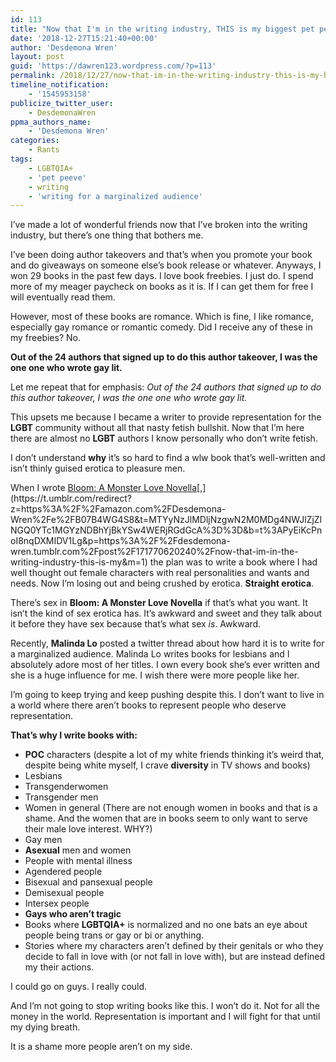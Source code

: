 ```yaml
---
id: 113
title: "Now that I'm in the writing industry, THIS is my biggest pet peeve"
date: '2018-12-27T15:21:40+00:00'
author: 'Desdemona Wren'
layout: post
guid: 'https://dawren123.wordpress.com/?p=113'
permalink: /2018/12/27/now-that-im-in-the-writing-industry-this-is-my-biggest-pet-peeve/
timeline_notification:
    - '1545953158'
publicize_twitter_user:
    - DesdemonaWren
ppma_authors_name:
    - 'Desdemona Wren'
categories:
    - Rants
tags:
    - LGBTQIA+
    - 'pet peeve'
    - writing
    - 'writing for a marginalized audience'
---
```


I’ve made a lot of wonderful friends now that I’ve broken into the writing industry, but there’s one thing that bothers me.

I’ve been doing author takeovers and that’s when you promote your book and do giveaways on someone else’s book release or whatever. Anyways, I won 29 books in the past few days. I love book freebies. I just do. I spend more of my meager paycheck on books as it is. If I can get them for free I will eventually read them.

However, most of these books are romance. Which is fine, I like romance, especially gay romance or romantic comedy. Did I receive any of these in my freebies? No.

**Out of the 24 authors that signed up to do this author takeover, I was the one one who wrote gay lit.**

Let me repeat that for emphasis: *Out of the 24 authors that signed up to do this author takeover, I was the one one who wrote gay lit.*

This upsets me because I became a writer to provide representation for the **LGBT** community without all that nasty fetish bullshit. Now that I’m here there are almost no **LGBT** authors I know personally who don’t write fetish.

I don’t understand **why** it’s so hard to find a wlw book that’s well-written and isn’t thinly guised erotica to pleasure men.

When I wrote [Bloom: A Monster Love Novella](https://amazon.com/Bloom-Monster-Novella-Desdemona-Wren-ebook/dp/B07B4SLH9S/ref=la_B07B4WG4S8_1_1?)[,](https://t.umblr.com/redirect?z=https%3A%2F%2Famazon.com%2FDesdemona-Wren%2Fe%2FB07B4WG4S8&t=MTYyNzJlMDljNzgwN2M0MDg4NWJlZjZlNGQ0YTc1MGYzNDBhYjBkYSw4WERjRGdGcA%3D%3D&b=t%3APyEiKcPnoI8nqDXMIDV1Lg&p=https%3A%2F%2Fdesdemona-wren.tumblr.com%2Fpost%2F171770620240%2Fnow-that-im-in-the-writing-industry-this-is-my&m=1) the plan was to write a book where I had well thought out female characters with real personalities and wants and needs. Now I’m losing out and being crushed by erotica. **Straight erotica**.

There’s sex in **Bloom: A Monster Love Novella** if that’s what you want. It isn’t the kind of sex erotica has. It’s awkward and sweet and they talk about it before they have sex because that’s what sex *is*. Awkward.

Recently, **Malinda Lo** posted a twitter thread about how hard it is to write for a marginalized audience. Malinda Lo writes books for lesbians and I absolutely adore most of her titles. I own every book she’s ever written and she is a huge influence for me. I wish there were more people like her.

I’m going to keep trying and keep pushing despite this. I don’t want to live in a world where there aren’t books to represent people who deserve representation.

**That’s why I write books with:**

- **POC** characters (despite a lot of my white friends thinking it’s weird that, despite being white myself, I crave **diversity** in TV shows and books)
- Lesbians
- Transgenderwomen
- Transgender men
- Women in general (There are not enough women in books and that is a shame. And the women that are in books seem to only want to serve their male love interest. WHY?)
- Gay men
- **Asexual** men and women
- People with mental illness
- Agendered people
- Bisexual and pansexual people
- Demisexual people
- Intersex people
- **Gays who aren’t tragic**
- Books where **LGBTQIA+** is normalized and no one bats an eye about people being trans or gay or bi or anything.
- Stories where my characters aren’t defined by their genitals or who they decide to fall in love with (or not fall in love with), but are instead defined my their actions.

I could go on guys. I really could.

And I’m not going to stop writing books like this. I won’t do it. Not for all the money in the world. Representation is important and I will fight for that until my dying breath.

It is a shame more people aren’t on my side.